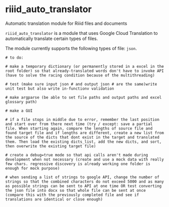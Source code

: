 # riiid_auto_translator
Automatic translation module for Riiid files and documents

`riiid_auto_translator` is a module that uses Google Cloud Translation to automatically translate certain types of files.

The module currently supports the following types of file: `json`.




    # to do:
    
    # make a temporary dictionary (or permanently stored in a excel in the root folder) so that already-translated words don't have to invoke API (have to solve the racing condition because of the multithreading)

    # test (make sure input json # and output json # are the same)write unit test but also write in-functionv validation

    # make argparse (be able to set file paths and output paths and excel glossary path)

    # make a GUI

    # if a file stops in middle due to error, remember the last position and start over from there next time (try / except: save a partial file. When starting again, compare the lengths of source file and found target file and if lengths are different, create a new list from the source of the dicts that dont exist in the target and translated them. Then load the existing dicts_list, add the new dicts, and sort, then overwrite the existing target file)

    # create a debug=true mode so that api calls aren't made during development when not necessary (create and use a mock data with really few chars. regressive discovery is already working one folder is enough for mock purpose)

    # when sending a list of strings to google API, change the number of strings so that the combined characters do not exceed 5000 and as many as possible strings can be sent to API at one time OR test converting the json file into docx so that whole file can be sent at once (compare this with the previously completed file and see if translations are identical or close enough) 
